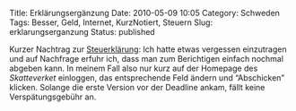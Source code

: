 Title: Erklärungsergänzung
Date: 2010-05-09 10:05
Category: Schweden
Tags: Besser, Geld, Internet, KurzNotiert, Steuern
Slug: erklarungserganzung
Status: published

Kurzer Nachtrag zur
[Steuerklärung](http://www.fiket.de/2010/05/03/deklaration/): Ich hatte
etwas vergessen einzutragen und auf Nachfrage erfuhr ich, dass man zum
Berichtigen einfach nochmal abgeben kann. In meinem Fall also nur kurz
auf der Homepage des *Skatteverket* einloggen, das entsprechende Feld
ändern und “Abschicken” klicken. Solange die erste Version vor der
Deadline ankam, fällt keine Verspätungsgebühr an.

